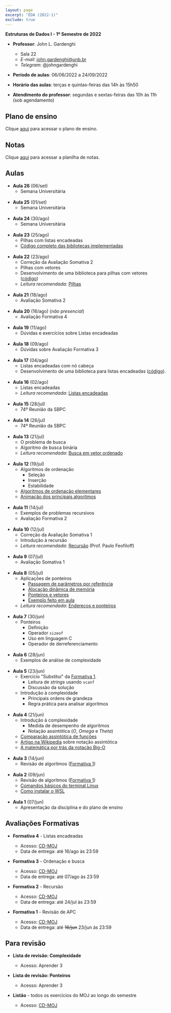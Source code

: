 ```yaml
---
layout: page
excerpt: "EDA (2022-1)"
exclude: true
---
```


**Estruturas de Dados I - 1º Semestre de 2022**

* **Professor**: John L. Gardenghi
  + Sala 22
  + *E-mail*: john.gardenghi@unb.br
  + *Telegram*: @johngardenghi

* **Período de aulas**: 06/06/2022 a 24/09/2022
* **Horário das aulas**: terças e quintas-feiras das 14h às 15h50
* **Atendimento do professor**: segundas e sextas-feiras das 10h às 11h (sob agendamento)

## Plano de ensino

Clique <a href="plano_eda1_22_1.pdf" target="_blank">aqui</a> para acessar o plano de ensino.

## Notas

Clique [aqui](notas.htm) para acessar a planilha de notas.

## Aulas

* **Aula 26** (06/set)
  + Semana Universitária
<br><br>
* **Aula 25** (01/set)
  + Semana Universitária
<br><br>
* **Aula 24** (30/ago)
  + Semana Universitária
<br><br>
* **Aula 23** (25/ago)
  + Pilhas com listas encadeadas
  + [Código completo das bibliotecas implementadas](pilhas.zip)
<br><br>
* **Aula 22** (23/ago)
  + Correção da Avaliação Somativa 2
  + Pilhas com vetores
  + Desenvolvimento de uma biblioteca para pilhas com vetores ([código](pilhasVetor.zip))
  + *Leitura recomendada*: <a href="https://www.ime.usp.br/~pf/algoritmos/aulas/pilha.html" target="_blank">Pilhas</a>
<br><br>
* **Aula 21** (18/ago)
  + Avaliação Somativa 2
<br><br>
* **Aula 20** (16/ago) (*não presencial*)
  + Avaliação Formativa 4
<br><br>
* **Aula 19** (11/ago)
  + Dúvidas e exercícios sobre Listas encadeadas
<br><br>
* **Aula 18** (09/ago)
  + Dúvidas sobre Avaliação Formativa 3
<br><br>
* **Aula 17** (04/ago)
  + Listas encadeadas com nó cabeça
  + Desenvolvimento de uma biblioteca para listas encadeadas ([código](listasEncadeadas.zip)).
<br><br>
* **Aula 16** (02/ago)
  + Listas encadeadas
  + *Leitura recomendada*: <a href="https://www.ime.usp.br/~pf/algoritmos/aulas/lista.html" target="_blank">Listas encadeadas</a>
<br><br>
* **Aula 15** (28/jul)
  + 74º Reunião da SBPC
<br><br>
* **Aula 14** (26/jul)
  + 74º Reunião da SBPC
<br><br>
* **Aula 13** (21/jul)
  + O problema de busca
  + Algoritmo de busca binária
  + *Leitura recomendada*: <a href="https://www.ime.usp.br/~pf/algoritmos/aulas/bubi.html" target="_blank">Busca em vetor ordenado</a>
<br><br>
* **Aula 12** (19/jul)
  + Algoritmos de ordenação
    + Seleção
    + Inserção
    + Estabilidade
  + <a href="https://www.ime.usp.br/~pf/algoritmos/aulas/ordena.html" target="_blank">Algoritmos de ordenação elementares</a>
  + <a href="https://visualgo.net/en/sorting" target="_blank">Animação dos principais algoritmos</a>
<br><br>
* **Aula 11** (14/jul)
  + Exemplos de problemas recursivos
  + Avaliação Formativa 2
<br><br>
* **Aula 10** (12/jul)
  + Correção da Avaliação Somativa 1
  + Introdução à recursão
  + *Leitura recomendada*: <a href="https://www.ime.usp.br/~pf/algoritmos/aulas/recu.html" target="_blank">Recursão</a> (Prof. Paulo Feofiloff)
<br><br>
* **Aula 9** (07/jul)
  + Avaliação Somativa 1
<br><br>
* **Aula 8** (05/jul)
  + Aplicações de ponteiros
    + <a href="https://web.microsoftstream.com/video/0b127270-4078-465c-96e9-c0b60b84a2ec" target="_blank">Passagem de parâmetros por referência</a>
    + <a href="https://web.microsoftstream.com/video/d13206d2-ad31-4343-9515-8b7a075314da" target="_blank">Alocação dinâmica de memória</a>
    + <a href="https://web.microsoftstream.com/video/24a54429-1540-4d47-b5b1-f75a035d2f57" target="_blank">Ponteiros e vetores</a>
    + <a href="parametros.c" target="_blank">Exemplo feito em aula</a>
  + *Leitura recomendada*: <a href="https://www.ime.usp.br/~pf/algoritmos/aulas/pont.html" target="_blank">Endereços e ponteiros</a>
<br /><br />
* **Aula 7** (30/jun)
  + Ponteiros
    + Definição
    + Operador `sizeof`
    + Uso em linguagem C
    + Operador de derreferenciamento
<br /><br />
* **Aula 6** (28/jun)
  + Exemplos de análise de complexidade
<br /><br />
* **Aula 5** (23/jun)
  + Exercício "Substitui" da <a href="https://moj.naquadah.com.br/cgi-bin/contest.sh/jl_eda_t01_f1_2022_1" target="_blank">Formativa 1</a>.
    + Leitura de *strings* usando `scanf`
    + Discussão da solução
  + Introdução à complexidade
    + Principais ordens de grandeza
    + Regra prática para analisar algoritmos
<br /><br />
* **Aula 4** (21/jun)
  + Introdução à complexidade
    + Medida de desempenho de algoritmos
    + Notação assintótica (*O*, *Omega* e *Theta*)
  + <a href="https://www.ime.usp.br/~pf/analise_de_algoritmos/aulas/Oh.html" target="_blank">Comparação assintótica de funções</a>
  + <a href="https://en.wikipedia.org/wiki/Big_O_notation" target="_blank">Artigo na Wikipedia</a> sobre notação assintótica
  + <a href="https://towardsdatascience.com/the-math-behind-big-o-and-other-asymptotic-notations-64487889f33f" target="_blank">A matemática por trás da notação Big-O</a>
<br /><br />
* **Aula 3** (14/jun)
  + Revisão de algoritmos (<a href="https://moj.naquadah.com.br/cgi-bin/contest.sh/jl_eda_t01_f1_2022_1" target="_blank">Formativa 1</a>)
<br /><br />
* **Aula 2** (09/jun)
  + Revisão de algoritmos (<a href="https://moj.naquadah.com.br/cgi-bin/contest.sh/jl_eda_t01_f1_2022_1" target="_blank">Formativa 1</a>)
  + <a href="https://linux.ime.usp.br/~lucasmmg/livecd/documentacao/documentos/terminal/Terminal_basico.html" target="_blank">Comandos básicos do terminal Linux</a>
  + <a href="https://docs.microsoft.com/pt-br/windows/wsl/install" target="_blank">Como instalar o WSL</a>
<br /><br />
* **Aula 1** (07/jun)
  + Apresentação da disciplina e do plano de ensino

## Avaliações Formativas

* **Formativa 4** - Listas encadeadas
  + Acesso: <a href="https://moj.naquadah.com.br/cgi-bin/contest.sh/jl_eda_t01_f4_2022_1" target="_blank">CD-MOJ</a>
  + Data de entrega: até 16/ago às 23:59

* **Formativa 3** - Ordenação e busca
  + Acesso: <a href="https://moj.naquadah.com.br/cgi-bin/contest.sh/jl_eda_t01_f3_2022_1" target="_blank">CD-MOJ</a>
  + Data de entrega: até 07/ago às 23:59

* **Formativa 2** - Recursão
  + Acesso: <a href="https://moj.naquadah.com.br/cgi-bin/contest.sh/jl_eda_t01_f2_2022_1" target="_blank">CD-MOJ</a>
  + Data de entrega: até 24/jul às 23:59

* **Formativa 1** - Revisão de APC
  + Acesso: <a href="https://moj.naquadah.com.br/cgi-bin/contest.sh/jl_eda_t01_f1_2022_1" target="_blank">CD-MOJ</a>
  + Data de entrega: até ~~16/jun~~ 23/jun às 23:59

## Para revisão

* **Lista de revisão: Complexidade**
  + Acesso: Aprender 3

* **Lista de revisão: Ponteiros**
  + Acesso: Aprender 3

* **Listão** - todos os exercícios do MOJ ao longo do semestre
  + Acesso: <a href="https://moj.naquadah.com.br/cgi-bin/contest.sh/jl_eda_t01_listao_2022_1" target="_blank">CD-MOJ</a>